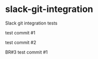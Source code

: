 # slack-git-integration

Slack git integration tests

test commit #1

test commit #2

BR#3 test commit #1
